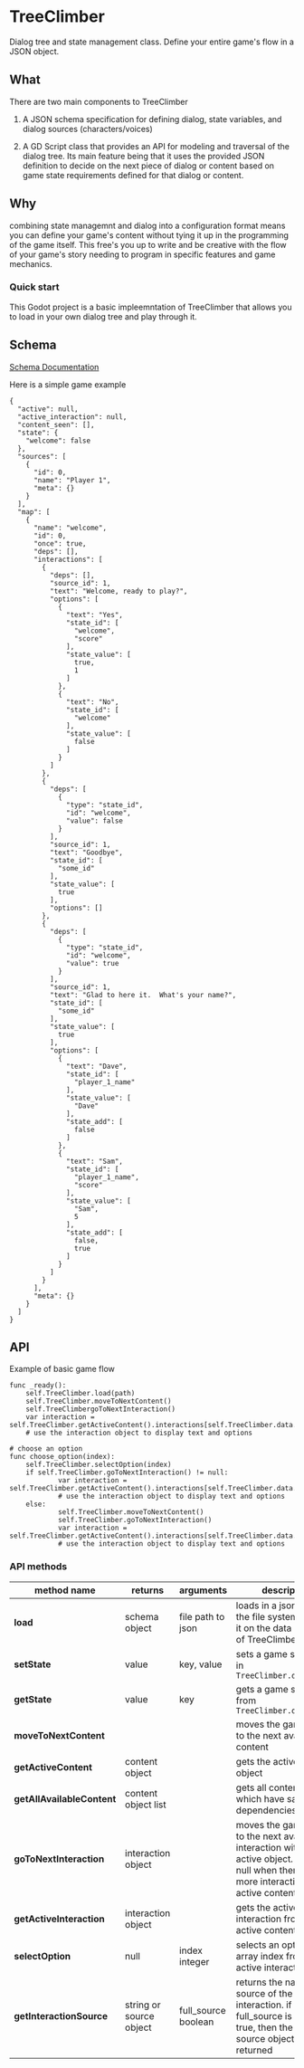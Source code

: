 # TreeClimber
Dialog tree and state management class.  Define your entire game's flow in a JSON object.

## What
There are two main components to TreeClimber

1. A JSON schema specification for defining dialog, state variables, and dialog sources (characters/voices)

2. A GD Script class that provides an API for modeling and traversal of the dialog tree.  Its main feature being that it uses the provided JSON definition to decide on the next piece of dialog or content based on game state requirements defined for that dialog or content.

## Why

combining state managemnt and dialog into a configuration format means you can define your game's content without tying it up in the programming of the game itself.  This free's you up to write and be creative with the flow of your game's story needing to program in specific features and game mechanics.


### Quick start

This Godot project is a basic impleemntation of TreeClimber that allows you to load in your own dialog tree and play through it.


## Schema

[Schema Documentation](JSON_SCHEMA.md)

Here is a simple game example
```
{
  "active": null,
  "active_interaction": null,
  "content_seen": [],
  "state": {
    "welcome": false
  },
  "sources": [
    {
      "id": 0,
      "name": "Player 1",
      "meta": {}
    }
  ],
  "map": [
    {
      "name": "welcome",
      "id": 0,
      "once": true,
      "deps": [],
      "interactions": [
        {
          "deps": [],
          "source_id": 1,
          "text": "Welcome, ready to play?",
          "options": [
            {
              "text": "Yes",
              "state_id": [
                "welcome",
                "score"
              ],
              "state_value": [
                true,
                1
              ]
            },
            {
              "text": "No",
              "state_id": [
                "welcome"
              ],
              "state_value": [
                false
              ]
            }
          ]
        },
        {
          "deps": [
            {
              "type": "state_id",
              "id": "welcome",
              "value": false
            }
          ],
          "source_id": 1,
          "text": "Goodbye",
          "state_id": [
            "some_id"
          ],
          "state_value": [
            true
          ],
          "options": []
        },
        {
          "deps": [
            {
              "type": "state_id",
              "id": "welcome",
              "value": true
            }
          ],
          "source_id": 1,
          "text": "Glad to here it.  What's your name?",
          "state_id": [
            "some_id"
          ],
          "state_value": [
            true
          ],
          "options": [
            {
              "text": "Dave",
              "state_id": [
                "player_1_name"
              ],
              "state_value": [
                "Dave"
              ],
              "state_add": [
                false
              ]
            },
            {
              "text": "Sam",
              "state_id": [
                "player_1_name",
                "score"
              ],
              "state_value": [
                "Sam",
                5
              ],
              "state_add": [
                false,
                true
              ]
            }
          ]
        }
      ],
      "meta": {}
    }
  ]
}
```

## API
Example of basic game flow
```
func _ready():
	self.TreeClimber.load(path)
	self.TreeClimber.moveToNextContent()
	self.TreeClimbergoToNextInteraction()
	var interaction = self.TreeClimber.getActiveContent().interactions[self.TreeClimber.data.active_interaction]
    # use the interaction object to display text and options

# choose an option
func choose_option(index):
	self.TreeClimber.selectOption(index)
	if self.TreeClimber.goToNextInteraction() != null:
			var interaction = self.TreeClimber.getActiveContent().interactions[self.TreeClimber.data.active_interaction]
			# use the interaction object to display text and options
	else:
			self.TreeClimber.moveToNextContent()
			self.TreeClimber.goToNextInteraction()
			var interaction = self.TreeClimber.getActiveContent().interactions[self.TreeClimber.data.active_interaction]
			# use the interaction object to display text and options

```

### API methods

| method name    | returns | arguments | description |
| -------- | ------- | ------- | ------- |
| **load** | schema object | file path to json | loads in a json file from the file system and sets it on the data property of TreeClimber |
| **setState** | value  | key, value | sets a game state value in `TreeClimber.data.state` |
| **getState** | value | key | gets a game state value from `TreeClimber.data.state` |
| **moveToNextContent** |  |  | moves the game state to the next available content |
| **getActiveContent** | content object |  | gets the active content object |
| **getAllAvailableContent** | content object list |  | gets all content objects which have saisfied dependencies |
| **goToNextInteraction** | interaction object |  | moves the game state to the next available interaction within the active object.  returns null when ther are no more interactions in the active content object |
| **getActiveInteraction** | interaction object |  | gets the active interaction from the active content object |
| **selectOption** | null | index integer | selects an option by its array index from the active interaction |
| **getInteractionSource** | string or source object | full_source boolean | returns the name of the source of the current interaction.  if full_source is passed as true, then the full source object is returned |



 
